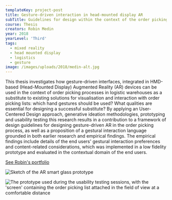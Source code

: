```yaml
---
templateKey: project-post
title: Gesture-driven interaction in head-mounted display AR
subTitle: Guidelines for design within the context of the order picking process in logistic warehouses
course: Thesis
creators: Robin Medin
year: 2018
yearLevel: 'Third'
tags:
  - mixed reality
  - head mounted display
  - logistics
  - gesture
image: /images/uploads/2018/medin-alt.jpg
---
```


This thesis investigates how gesture-driven interfaces, integrated in HMD-based (Head-Mounted Display) Augmented Reality (AR) devices can be used in the context of order picking processes in logistic warehouses as a substitute to existing solutions for visualisation and interaction with order picking lists: which hand gestures should be used? What qualities are essential for designing a successful substitute? By applying an User-Centered Design approach, generative ideation methodologies, prototyping and usability testing this research results in a contribution to a framework of design guidelines for designing gesture-driven AR in the order picking process, as well as a proposition of a gestural interaction language grounded in both earlier research and empirical findings. The empirical findings include details of the end users' gestural interaction preferences and content-related considerations, which was implemented in a low fidelity prototype and evaluated in the contextual domain of the end users.

<a class="button" href="https://robinmedin.com/">See Robin's portfolio</a>

![Sketch of the AR smart glass prototype](/images/uploads/2018/medin-18.jpg 'Sketch of the AR smart glass prototype')

![The prototype used during the usability testing sessions, with the 'screen' containing the order picking list attached in the field of view at a comfortable distance](/images/uploads/2018/medin-20.jpg 'The prototype used during the usability testing sessions, with the "screen" containing the order picking list attached in the field of view at a comfortable distance')
